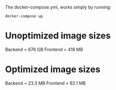 The docker-compose.yml, works simply by running:
```
docker-compose up
```
# Unoptimized image sizes
Backend  = 676 GB
Frontend = 418 MB

# Optimized image sizes
Backend  =  23.3 MB
Frontend =  62.1 MB